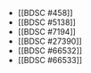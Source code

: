 - [[BDSC #458]]
- [[BDSC #5138]]
- [[BDSC #7194]]
- [[BDSC #27390]]
- [[BDSC #66532]]
- [[BDSC #66533]]
